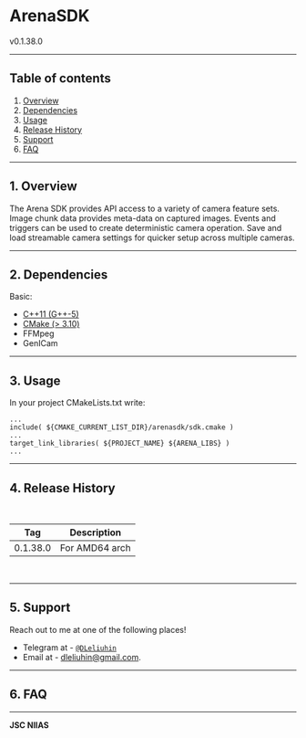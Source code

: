 # ArenaSDK

v0.1.38.0

---

## Table of contents

1. [ Overview ](#overview)
2. [ Dependencies ](#dependencies)
3. [ Usage ](#usage)
4. [ Release History ](#release)
5. [ Support ](#support)
6. [ FAQ ](#faq)

---

<a name="overview"></a>
## 1. Overview

The Arena SDK provides API access to a variety of camera feature sets. Image chunk data provides meta-data on captured images. Events and triggers can be used to create deterministic camera operation. Save and load streamable camera settings for quicker setup across multiple cameras.

---

<a name="dependencies"></a>
## 2. Dependencies

Basic:<br>

- [C++11 (G++-5)](https://en.cppreference.com/w/cpp/11)
- [CMake (> 3.10)](https://cmake.org)
- FFMpeg
- GenICam

---

<a name="usage"></a>
## 3. Usage

In your project CMakeLists.txt write:

```
...
include( ${CMAKE_CURRENT_LIST_DIR}/arenasdk/sdk.cmake )
...
target_link_libraries( ${PROJECT_NAME} ${ARENA_LIBS} )
...
```

---

<a name="release"></a>
## 4. Release History

<br>

| Tag      | Description    |
|----------|----------------|
| 0.1.38.0 | For AMD64 arch |

<br>

---

<a name="support"></a>
## 5. Support

Reach out to me at one of the following places!

- Telegram at - <a href="http://https://telegram.org" target="_blank">`@DLeliuhin`</a>
- Email at - dleliuhin@gmail.com.

---

<a name="faq"></a>
## 6. FAQ

---

**JSC NIIAS**
